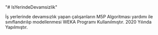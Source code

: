 "# IsYerindeDevamsizlik" 

İş yerlerinde devamsızlık yapan çalışanların M5P Algoritması yardımı ile sınıflandırılıp modellenmesi
WEKA Programı Kullanılmıştır. 2020 Yılında Yapılmıştır.
